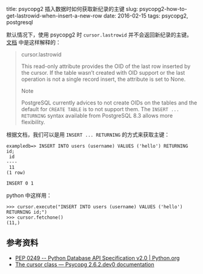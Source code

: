 title: psycopg2 插入数据时如何获取新纪录的主键
slug: psycopg2-how-to-get-lastrowid-when-insert-a-new-row
date: 2016-02-15
tags: psycopg2, postgresql

默认情况下，使用 psycopg2 时 `cursor.lastrowid` 并不会返回新纪录的主键。
[文档](http://initd.org/psycopg/docs/cursor.html?highlight=lastrowid#cursor.lastrowid) 中是这样解释的：

> cursor.lastrowid
>
> This read-only attribute provides the OID of the last row inserted by the cursor.
> If the table wasn’t created with OID support or the last operation is not a single record insert,
> the attribute is set to None.
>
> Note
>
> PostgreSQL currently advices to not create OIDs on the tables and the default for `CREATE TABLE`
> is to not support them. The `INSERT ... RETURNING` syntax available from
> PostgreSQL 8.3 allows more flexibility.

根据文档，我们可以是用 `INSERT ... RETURNING` 的方式来获取主键：

    exampledb=> INSERT INTO users (username) VALUES ('hello') RETURNING id;
     id
    ----
     11
    (1 row)

    INSERT 0 1

python 中这样用：

    >>> cursor.execute("INSERT INTO users (username) VALUES ('hello') RETURNING id;")
    >>> cursor.fetchone()
    (11,)


## 参考资料

* [PEP 0249 -- Python Database API Specification v2.0 | Python.org](https://www.python.org/dev/peps/pep-0249/#lastrowid)
* [The cursor class — Psycopg 2.6.2.dev0 documentation](http://initd.org/psycopg/docs/cursor.html?highlight=lastrowid#cursor.lastrowid)
